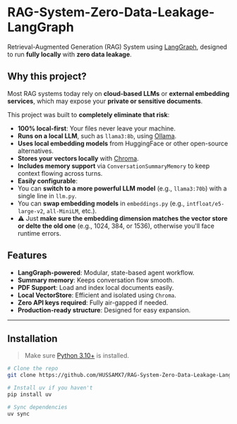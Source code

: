 #  RAG-System-Zero-Data-Leakage-LangGraph

Retrieval-Augmented Generation (RAG) System using [LangGraph](https://github.com/langchain-ai/langgraph), designed to run **fully locally** with **zero data leakage**.

##  Why this project?

Most RAG systems today rely on **cloud-based LLMs** or **external embedding services**, which may expose your **private or sensitive documents**.

This project was built to **completely eliminate that risk**:

-  **100% local-first**: Your files never leave your machine.
-  **Runs on a local LLM**, such as `llama3:8b`, using [Ollama](https://ollama.com).
-  **Uses local embedding models** from HuggingFace or other open-source alternatives.
-  **Stores your vectors locally** with [Chroma](https://github.com/chroma-core/chroma).
-  **Includes memory support** via `ConversationSummaryMemory` to keep context flowing across turns.
-  **Easily configurable**:
  - You can **switch to a more powerful LLM model** (e.g., `llama3:70b`) with a single line in `llm.py`.
  - You can **swap embedding models** in `embeddings.py` (e.g., `intfloat/e5-large-v2`, `all-MiniLM`, etc.).
  - ⚠️ Just **make sure the embedding dimension matches the vector store or delte the old one** (e.g., 1024, 384, or 1536), otherwise you'll face runtime errors.




##  Features

-  **LangGraph-powered**: Modular, state-based agent workflow.
-  **Summary memory**: Keeps conversation flow smooth.
-  **PDF Support**: Load and index local documents easily.
-  **Local VectorStore**: Efficient and isolated using `Chroma`.
-  **Zero API keys required**: Fully air-gapped if needed.
-  **Production-ready structure**: Designed for easy expansion.

---

##  Installation

> Make sure [Python 3.10+](https://www.python.org/downloads/) is installed.

```bash
# Clone the repo
git clone https://github.com/HUSSAMX7/RAG-System-Zero-Data-Leakage-LangGraph.git

# Install uv if you haven't
pip install uv

# Sync dependencies
uv sync

